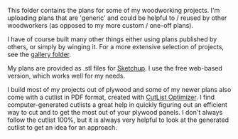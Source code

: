 This folder contains the plans for some of my woodworking projects. I'm
uploading plans that are 'generic' and could be helpful to / reused by other
woodworkers (as opposed to my more custom / one-off plans).

I have of course
built many other things either using plans published by others, or simply by
winging it. For a more extensive selection of projects, see the [gallery
folder](gallery/).

My plans are provided as .stl files for [Sketchup](https://www.sketchup.com/).
I use the free web-based version, which works well for my needs.

I build most of my projects out of plywood and some of my newer plans also come
with a cutlist in PDF format, created with [CutList
Optimizer](https://www.cutlistoptimizer.com). I find computer-generated
cutlists a great help in quickly figuring out an efficient way to cut and to
get the most out of your plywood panels. I don't always follow the cutlist
100%, but it is always very helpful to look at the generated cutlist to get an
idea for an approach.

